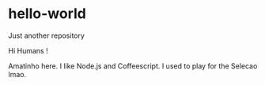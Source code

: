 # hello-world
Just another repository

Hi Humans !

Amatinho here. I like Node.js and Coffeescript.
I used to play for the Selecao lmao.
